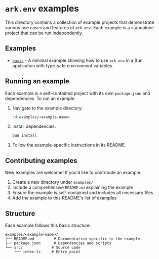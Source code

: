 # `ark.env` examples

This directory contains a collection of example projects that demonstrate various use cases and features of `ark.env`. Each example is a standalone project that can be run independently.

## Examples

- [`basic`](./basic) - A minimal example showing how to use `ark.env` in a Bun application with type-safe environment variables.

## Running an example

Each example is a self-contained project with its own `package.json` and dependencies. To run an example:

1. Navigate to the example directory:
    ```bash
    cd examples/<example-name>
    ```

2. Install dependencies:
    ```bash
    bun install
    ```

3. Follow the example-specific instructions in its README.

## Contributing examples

New examples are welcome! If you'd like to contribute an example:

1. Create a new directory under `examples/`
2. Include a comprehensive `README.md` explaining the example
3. Ensure the example is self-contained and includes all necessary files
4. Add the example to this README's list of examples

## Structure

Each example follows this basic structure:
```
examples/<example-name>/
├── README.md         # Documentation specific to the example
├── package.json      # Dependencies and scripts
└── src/             # Source code
    └── index.ts     # Entry point
```
